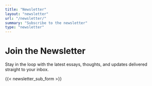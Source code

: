 ```yaml
---
title: "Newsletter"
layout: "newsletter"
url: "/newsletter/"
summary: "Subscribe to the newsletter"
type: "newsletter"
---
```


# Join the Newsletter

Stay in the loop with the latest essays, thoughts, and updates delivered straight to your inbox.

{{< newsletter_sub_form >}}

<!-- ## What You'll Get

- **New Essays** — Be the first to know when new content is published
- **Exclusive Insights** — Occasional thoughts and ideas not shared elsewhere
- **Zero Spam** — Your inbox will be treated with respect
- **Easy Opt-Out** — Unsubscribe with a single click anytime -->
